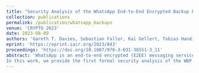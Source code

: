 ```yaml
---
title: "Security Analysis of the WhatsApp End-to-End Encrypted Backup Protocol"
collection: publications
permalink: /publication/whatsapp_backups
venue: 'CRYPTO 2023'
date: 2023-08-09
authors: 'Gareth T. Davies, Sebastian Faller, Kai Gellert, Tobias Handirk, Julia Hesse, Máté Horvath, Tibor Jager'
eprint: 'https://eprint.iacr.org/2023/843'
proceedings: 'https://doi.org/10.1007/978-3-031-38551-3_11'
abstract: 'WhatsApp is an end-to-end encrypted (E2EE) messaging service used by billions of people. In late 2021, WhatsApp rolled out a new protocol for backing up chat histories. The E2EE WhatsApp backup protocol (WBP) allows users to recover their chat history from passwords, leaving WhatsApp oblivious of the actual encryption keys. The WBP builds upon the OPAQUE framework for password-based key exchange, which is currently undergoing standardization. While considerable efforts have gone into the design and auditing of the WBP, the complexity of the protocol’s design and shortcomings in the existing security analyses of its building blocks make it hard to understand the actual security guarantees that the WBP provides.
In this work, we provide the first formal security analysis of the WBP. Our analysis in the universal composability (UC) framework confirms that the WBP provides strong protection of users’ chat history and passwords. It also shows that a corrupted server can under certain conditions make more password guesses than what previous analysis suggests.'
---
```


